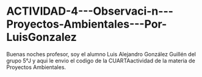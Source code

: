 # ACTIVIDAD-4---Observaci-n---Proyectos-Ambientales---Por-LuisGonzalez
Buenas noches profesor, soy el alumno Luis Alejandro González Guillén del grupo 5°J y aqui le envio el codigo de la CUARTAactividad de la materia de Proyectos Ambientales.
